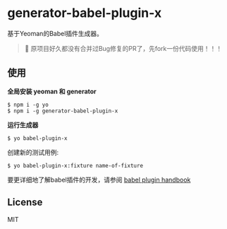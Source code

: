 # generator-babel-plugin-x

基于Yeoman的Babel插件生成器。

>🔔 原项目好久都没有合并过Bug修复的PR了，先fork一份代码使用！！！

## 使用

**全局安装 yeoman 和 generator**

```shell
$ npm i -g yo
$ npm i -g generator-babel-plugin-x
```

**运行生成器**

```shell
$ yo babel-plugin-x
```

创建新的测试用例:

```shell
$ yo babel-plugin-x:fixture name-of-fixture
```

要更详细地了解babel插件的开发，请参阅 [babel plugin handbook](https://github.com/jamiebuilds/babel-handbook/blob/master/translations/zh-Hans/plugin-handbook.md)

## License

MIT
